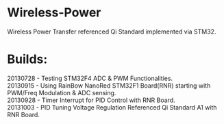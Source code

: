 Wireless-Power
==============

Wireless Power Transfer referenced Qi Standard implemented via STM32.

Builds:
=======

20130728 - Testing STM32F4 ADC & PWM Functionalities.<br>
20130915 - Using RainBow NanoRed STM32F1 Board(RNR) starting with PWM/Freq Modulation & ADC sensing.<br>
20130928 - Timer Interrupt for PID Control with RNR Board.<br>
20131003 - PID Tuning Voltage Regulation Referenced Qi Standard A1 with RNR Board.<br>
